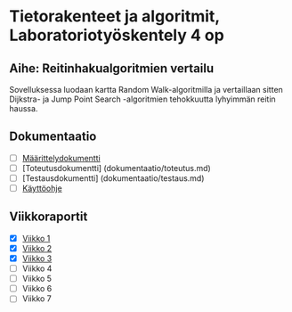 # Tietorakenteet ja algoritmit, Laboratoriotyöskentely 4 op

## Aihe: Reitinhakualgoritmien vertailu

Sovelluksessa luodaan kartta Random Walk-algoritmilla ja vertaillaan sitten Dijkstra- ja Jump Point Search -algoritmien tehokkuutta lyhyimmän reitin haussa. 

## Dokumentaatio

- [ ] [Määrittelydokumentti](dokumentaatio/maarittely.md)
- [ ] [Toteutusdokumentti] (dokumentaatio/toteutus.md)
- [ ] [Testausdokumentti] (dokumentaatio/testaus.md)
- [ ] [Käyttöohje](dokumentaatio/kayttoohje.md)

## Viikkoraportit

- [x] [Viikko 1](dokumentaatio/viikko1.md)
- [x] [Viikko 2](dokumentaatio/viikko2.md)       
- [x] [Viikko 3](dokumentaatio/viikko3.md)   
- [ ] Viikko 4 
- [ ] Viikko 5
- [ ] Viikko 6
- [ ] Viikko 7  
